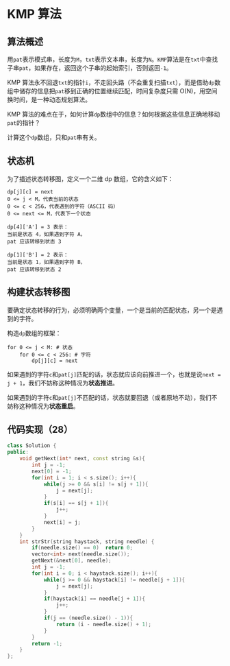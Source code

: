 # KMP 算法

## 算法概述

用`pat`表示模式串，长度为`M`，`txt`表示文本串，长度为`N`。`KMP`算法是在`txt`中查找子串`pat`，如果存在，返回这个子串的起始索引，否则返回`-1`。

KMP 算法永不回退`txt`的指针`i`，不走回头路（不会重复扫描`txt`），而是借助`dp`数组中储存的信息把`pat`移到正确的位置继续匹配，时间复杂度只需 O(N)，用空间换时间，是一种动态规划算法。

KMP 算法的难点在于，如何计算`dp`数组中的信息？如何根据这些信息正确地移动`pat`的指针？

计算这个`dp`数组，只和`pat`串有关。

## 状态机

为了描述状态转移图，定义一个二维 dp 数组，它的含义如下：
```
dp[j][c] = next
0 <= j < M，代表当前的状态
0 <= c < 256，代表遇到的字符（ASCII 码）
0 <= next <= M，代表下一个状态

dp[4]['A'] = 3 表示：
当前是状态 4，如果遇到字符 A，
pat 应该转移到状态 3

dp[1]['B'] = 2 表示：
当前是状态 1，如果遇到字符 B，
pat 应该转移到状态 2
```

## 构建状态转移图

要确定状态转移的行为，必须明确两个变量，一个是当前的匹配状态，另一个是遇到的字符。

构造`dp`数组的框架：
```
for 0 <= j < M: # 状态
    for 0 <= c < 256: # 字符
        dp[j][c] = next
```

如果遇到的字符`c`和`pat[j]`匹配的话，状态就应该向前推进一个，也就是说`next = j + 1`，我们不妨称这种情况为**状态推进**。

如果遇到的字符`c`和`pat[j]`不匹配的话，状态就要回退（或者原地不动），我们不妨称这种情况为**状态重启**。

## 代码实现（28）
```cpp
class Solution {
public:
    void getNext(int* next, const string &s){
        int j = -1;
        next[0] = -1;
        for(int i = 1; i < s.size(); i++){
            while(j >= 0 && s[i] != s[j + 1]){
                j = next[j];
            }
            if(s[i] == s[j + 1]){
                j++;
            }
            next[i] = j;
        }
    }
    int strStr(string haystack, string needle) {
        if(needle.size() == 0)  return 0;
        vector<int> next(needle.size());
        getNext(&next[0], needle);
        int j = -1;
        for(int i = 0; i < haystack.size(); i++){
            while(j >= 0 && haystack[i] != needle[j + 1]){
                j = next[j];
            }
            if(haystack[i] == needle[j + 1]){
                j++;
            }
            if(j == (needle.size() - 1)){
                return (i - needle.size() + 1);
            }
        }
        return -1;
    }
};
```